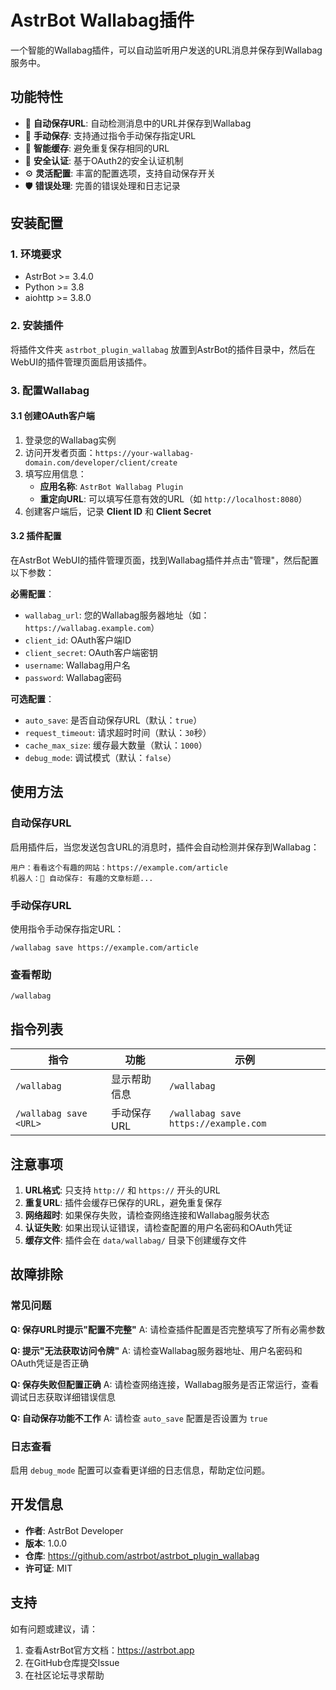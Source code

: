 # AstrBot Wallabag插件

一个智能的Wallabag插件，可以自动监听用户发送的URL消息并保存到Wallabag服务中。

## 功能特性

- 🔗 **自动保存URL**: 自动检测消息中的URL并保存到Wallabag
- 📝 **手动保存**: 支持通过指令手动保存指定URL
- 🔄 **智能缓存**: 避免重复保存相同的URL
- 🔐 **安全认证**: 基于OAuth2的安全认证机制
- ⚙️ **灵活配置**: 丰富的配置选项，支持自动保存开关
- 🛡️ **错误处理**: 完善的错误处理和日志记录

## 安装配置

### 1. 环境要求

- AstrBot >= 3.4.0
- Python >= 3.8
- aiohttp >= 3.8.0

### 2. 安装插件

将插件文件夹 `astrbot_plugin_wallabag` 放置到AstrBot的插件目录中，然后在WebUI的插件管理页面启用该插件。

### 3. 配置Wallabag

#### 3.1 创建OAuth客户端

1. 登录您的Wallabag实例
2. 访问开发者页面：`https://your-wallabag-domain.com/developer/client/create`
3. 填写应用信息：
   - **应用名称**: `AstrBot Wallabag Plugin`
   - **重定向URL**: 可以填写任意有效的URL（如 `http://localhost:8080`）
4. 创建客户端后，记录 **Client ID** 和 **Client Secret**

#### 3.2 插件配置

在AstrBot WebUI的插件管理页面，找到Wallabag插件并点击"管理"，然后配置以下参数：

**必需配置**：
- `wallabag_url`: 您的Wallabag服务器地址（如：`https://wallabag.example.com`）
- `client_id`: OAuth客户端ID
- `client_secret`: OAuth客户端密钥
- `username`: Wallabag用户名
- `password`: Wallabag密码

**可选配置**：
- `auto_save`: 是否自动保存URL（默认：`true`）
- `request_timeout`: 请求超时时间（默认：`30`秒）
- `cache_max_size`: 缓存最大数量（默认：`1000`）
- `debug_mode`: 调试模式（默认：`false`）

## 使用方法

### 自动保存URL

启用插件后，当您发送包含URL的消息时，插件会自动检测并保存到Wallabag：

```
用户：看看这个有趣的网站：https://example.com/article
机器人：📎 自动保存: 有趣的文章标题...
```

### 手动保存URL

使用指令手动保存指定URL：

```
/wallabag save https://example.com/article
```

### 查看帮助

```
/wallabag
```

## 指令列表

| 指令 | 功能 | 示例 |
|------|------|------|
| `/wallabag` | 显示帮助信息 | `/wallabag` |
| `/wallabag save <URL>` | 手动保存URL | `/wallabag save https://example.com` |

## 注意事项

1. **URL格式**: 只支持 `http://` 和 `https://` 开头的URL
2. **重复URL**: 插件会缓存已保存的URL，避免重复保存
3. **网络超时**: 如果保存失败，请检查网络连接和Wallabag服务状态
4. **认证失败**: 如果出现认证错误，请检查配置的用户名密码和OAuth凭证
5. **缓存文件**: 插件会在 `data/wallabag/` 目录下创建缓存文件

## 故障排除

### 常见问题

**Q: 保存URL时提示"配置不完整"**
A: 请检查插件配置是否完整填写了所有必需参数

**Q: 提示"无法获取访问令牌"**
A: 请检查Wallabag服务器地址、用户名密码和OAuth凭证是否正确

**Q: 保存失败但配置正确**
A: 请检查网络连接，Wallabag服务是否正常运行，查看调试日志获取详细错误信息

**Q: 自动保存功能不工作**
A: 请检查 `auto_save` 配置是否设置为 `true`

### 日志查看

启用 `debug_mode` 配置可以查看更详细的日志信息，帮助定位问题。

## 开发信息

- **作者**: AstrBot Developer
- **版本**: 1.0.0
- **仓库**: https://github.com/astrbot/astrbot_plugin_wallabag
- **许可证**: MIT

## 支持

如有问题或建议，请：
1. 查看AstrBot官方文档：https://astrbot.app
2. 在GitHub仓库提交Issue
3. 在社区论坛寻求帮助
